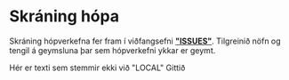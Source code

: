 # Skráning hópa

Skráning hópverkefna fer fram í viðfangsefni [**"ISSUES"**](https://github.com/vefhonnun/VEF2-Lokaverkefni-H17/issues/). 
Tilgreinið nöfn og tengil á geymsluna þar sem hópverkefni ykkar er geymt. 

Hér er texti sem stemmir ekki við "LOCAL" Gittið
